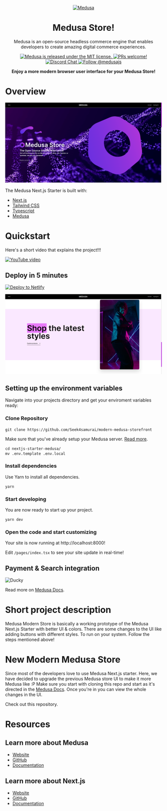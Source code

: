 <p align="center">
  <a href="https://www.medusajs.com">
    <img alt="Medusa" src="https://user-images.githubusercontent.com/7554214/153162406-bf8fd16f-aa98-4604-b87b-e13ab4baf604.png" width="100" />
  </a>
</p>
<h1 align="center">
  Medusa Store!</h1>

<p align="center">
Medusa is an open-source headless commerce engine that enables developers to create amazing digital commerce experiences.
</p>

<p align="center">
  <a href="https://github.com/medusajs/medusa/blob/master/LICENSE">
    <img src="https://img.shields.io/badge/license-MIT-blue.svg" alt="Medusa is released under the MIT license." />
  </a>
  <a href="https://github.com/medusajs/medusa/blob/master/CONTRIBUTING.md">
    <img src="https://img.shields.io/badge/PRs-welcome-brightgreen.svg?style=flat" alt="PRs welcome!" />
  </a>
  <a href="https://discord.gg/xpCwq3Kfn8">
    <img src="https://img.shields.io/badge/chat-on%20discord-7289DA.svg" alt="Discord Chat" />
  </a>
  <a href="https://twitter.com/intent/follow?screen_name=medusajs">
    <img src="https://img.shields.io/twitter/follow/medusajs.svg?label=Follow%20@medusajs" alt="Follow @medusajs" />
  </a>
</p>
<p align="center">
	<b>Enjoy a more modern browser user interface for your Medusa Store!</b>
</p>

# Overview

![Modern Medusa Store](https://raw.githubusercontent.com/Seek4samurai/custom-medusa-storefront/main/public/demo/hero-demo.png)

The Medusa Next.js Starter is built with:

- [Next.js](https://nextjs.org/)
- [Tailwind CSS](https://tailwindcss.com/)
- [Typescript](https://www.typescriptlang.org/)
- [Medusa](https://medusajs.com/)

# Quickstart

Here's a short video that explains the project!!!

[![YouTube video](https://i.ytimg.com/vi/jeZ0XTyc5Tk/maxresdefault.jpg)](https://www.youtube.com/watch?v=jeZ0XTyc5Tk)

## Deploy in 5 minutes

[![Deploy to Netlify](https://www.netlify.com/img/deploy/button.svg)](https://app.netlify.com/start/deploy?repository=https://github.com/medusajs/nextjs-starter-medusa)

![Medusa footer](https://raw.githubusercontent.com/Seek4samurai/custom-medusa-storefront/main/public/demo/footer-demo.png)

## Setting up the environment variables

Navigate into your projects directory and get your enviroment variables ready:

### Clone Repository

`git clone https://github.com/Seek4samurai/modern-medusa-storefront`

Make sure that you've already setup your Medusa server. [Read more](https://docs.medusajs.com/#the-medusa-server).

```shell
cd nextjs-starter-medusa/
mv .env.template .env.local
```

### Install dependencies

Use Yarn to install all dependencies.

```shell
yarn
```

### Start developing

You are now ready to start up your project.

```shell
yarn dev
```

### Open the code and start customizing

Your site is now running at http://localhost:8000!

Edit `/pages/index.tsx` to see your site update in real-time!

## Payment & Search integration
![Ducky](https://media.tenor.com/M78XlBx9me8AAAAC/comiss%C3%A3o.gif)

Read more on [Medusa Docs](https://docs.medusajs.com/).

# Short project description

Medusa Modern Store is basically a working prototype of the Medusa Next.js Starter with better UI & colors. There are some changes to the UI like adding buttons with different styles. To run on your system. Follow the steps mentioned above!

# New Modern Medusa Store

Since most of the developers love to use Medusa Next.js starter. Here, we have decided to upgrade the previous Medusa store UI to make it more Medusa like :P
Make sure you start with cloning this repo and start as it's directed in the [Medusa Docs](https://docs.medusajs.com/). Once you're in you can view the whole changes in the UI.

Check out this repository.

# Resources

## Learn more about Medusa

- [Website](https://www.medusa-commerce.com/)
- [GitHub](https://github.com/medusajs)
- [Documentation](https://docs.medusa-commerce.com/)

## Learn more about Next.js

- [Website](https://nextjs.org/)
- [GitHub](https://github.com/vercel/next.js)
- [Documentation](https://nextjs.org/docs)
